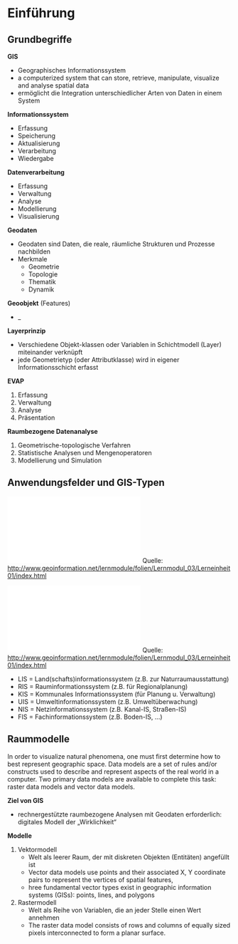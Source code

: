 # Einführung

## Grundbegriffe

**GIS**
- Geographisches Informationssystem
- a computerized system that can store, retrieve, manipulate, visualize and analyse spatial data
- ermöglicht die Integration unterschiedlicher Arten von Daten in einem System

**Informationssystem**
- Erfassung
- Speicherung
- Aktualisierung
- Verarbeitung
- Wiedergabe

**Datenverarbeitung**
- Erfassung
- Verwaltung
- Analyse
- Modellierung
- Visualisierung

**Geodaten**
- Geodaten sind Daten, die reale, räumliche Strukturen und Prozesse nachbilden
- Merkmale
    - Geometrie
    - Topologie
    - Thematik
    - Dynamik

**Geoobjekt** (Features)
- _

**Layerprinzip**
- Verschiedene Objekt-klassen oder Variablen in Schichtmodell (Layer) miteinander verknüpft
- jede Geometrietyp (oder Attributklasse) wird in eigener Informationsschicht erfasst

**EVAP**
1. Erfassung
2. Verwaltung
3. Analyse
4. Präsentation

**Raumbezogene Datenanalyse**
1. Geometrische-topologische Verfahren
2. Statistische Analysen und Mengenoperatoren
3. Modellierung und Simulation


## Anwendungsfelder und GIS-Typen

![Anwendungsfelder](bilder/anwendungen.md)
Quelle: http://www.geoinformation.net/lernmodule/folien/Lernmodul_03/Lerneinheit01/index.html

![GIS-Typen](bilder/gis-typen.md)
Quelle: http://www.geoinformation.net/lernmodule/folien/Lernmodul_03/Lerneinheit01/index.html

- LIS = Land(schafts)informationssystem (z.B. zur Naturraumausstattung)
- RIS = Rauminformationssystem (z.B. für Regionalplanung)
- KIS = Kommunales Informationssystem (für Planung u. Verwaltung)
- UIS = Umweltinformationssystem (z.B. Umweltüberwachung)
- NIS = Netzinformationssystem (z.B. Kanal-IS, Straßen-IS)
- FIS = Fachinformationssystem (z.B. Boden-IS, ...)


## Raummodelle 

In order to visualize natural phenomena, one must first determine how to best
represent geographic space. Data models are a set of rules and/or constructs used
to describe and represent aspects of the real world in a computer. Two primary data
models are available to complete this task: raster data models and vector data
models.

**Ziel von GIS**
- rechnergestützte raumbezogene Analysen mit Geodaten erforderlich: digitales Modell der „Wirklichkeit“

**Modelle**
1. Vektormodell
    - Welt als leerer Raum, der mit diskreten Objekten (Entitäten) angefüllt ist
    - Vector data models use points and their associated X, Y coordinate pairs to represent the vertices of spatial features,
    - hree fundamental vector types exist in geographic information systems (GISs): points, lines, and polygons
2. Rastermodell
    - Welt als Reihe von Variablen, die an jeder Stelle einen Wert annehmen
    - The raster data model consists of rows and columns of equally sized pixels interconnected to form a planar surface.
